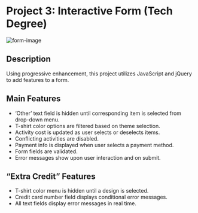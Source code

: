 # Project 3: Interactive Form (Tech Degree)

![form-image](https://sam.stickle.us/static/images/project_3_landscape_1.jpg)

## Description

Using progressive enhancement, this project utilizes JavaScript and jQuery to add features to a form.

## Main Features

- ‘Other’ text field is hidden until corresponding item is selected from drop-down menu.
- T-shirt color options are filtered based on theme selection.
- Activity cost is updated as user selects or deselects items.
- Conflicting activities are disabled.
- Payment info is displayed when user selects a payment method.
- Form fields are validated.
- Error messages show upon user interaction and on submit.

## “Extra Credit” Features

- T-shirt color menu is hidden until a design is selected.
- Credit card number field displays conditional error messages.
- All text fields display error messages in real time.
